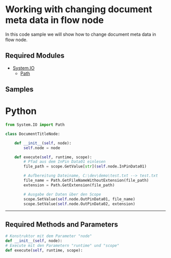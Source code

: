 # Working with changing document meta data in flow node

In this code sample we will show how to change document meta data in flow node.
## Required Modules

- [System.IO](xref:System.IO) 
  - [Path](xref:System.IO.Path)
  

## Samples

# Python

```python
from System.IO import Path

class DocumentTitleNode:

    def __init__(self, node):
        self.node = node

    def execute(self, runtime, scope):
        # Pfad aus dem InPin Data01 einlesen
        file_path = scope.GetValue[str](self.node.InPinData01)

        # Aufbereitung Dateiname, C:\dev\demo\test.txt --> test.txt
        file_name = Path.GetFileNameWithoutExtension(file_path)
        extension = Path.GetExtension(file_path)

        # Ausgabe der Daten über den Scope
        scope.SetValue(self.node.OutPinData01, file_name)
        scope.SetValue(self.node.OutPinData02, extension)
```
***

## Required Methods and Parameters
```python
# Konstruktor mit dem Parameter "node"
def __init__(self, node):
# Execute mit den Parametern "runtime" und "scope"
def execute(self, runtime, scope):

```
